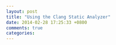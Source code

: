 ```yaml
---
layout: post
title: "Using the Clang Static Analyzer"
date: 2014-02-28 17:25:33 +0800
comments: true
categories: 
---
```

